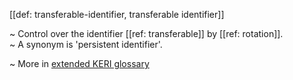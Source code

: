 [[def: transferable-identifier, transferable identifier]]

~ Control over the identifier [[ref: transferable]] by [[ref: rotation]].  
~ A synonym is 'persistent identifier'.

~ More in <a href="https://weboftrust.github.io/WOT-terms/docs/glossary/transferable-identifier">extended KERI glossary</a>
